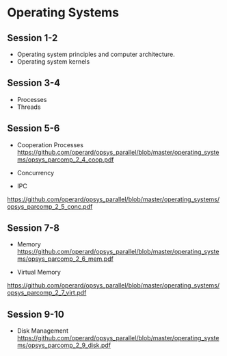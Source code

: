 # Operating Systems

## Session 1-2

-	Operating system principles and computer architecture. 
-	Operating system kernels

## Session 3-4

- Processes
- Threads

## Session 5-6

- Cooperation Processes
https://github.com/operard/opsys_parallel/blob/master/operating_systems/opsys_parcomp_2_4_coop.pdf

- Concurrency
- IPC

https://github.com/operard/opsys_parallel/blob/master/operating_systems/opsys_parcomp_2_5_conc.pdf

## Session 7-8

- Memory
https://github.com/operard/opsys_parallel/blob/master/operating_systems/opsys_parcomp_2_6_mem.pdf

- Virtual Memory

https://github.com/operard/opsys_parallel/blob/master/operating_systems/opsys_parcomp_2_7_virt.pdf

## Session 9-10

- Disk Management
https://github.com/operard/opsys_parallel/blob/master/operating_systems/opsys_parcomp_2_9_disk.pdf
